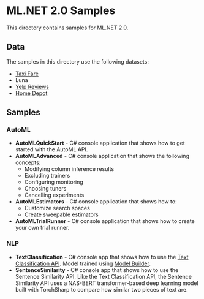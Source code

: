 # ML.NET 2.0 Samples

This directory contains samples for ML.NET 2.0.

## Data

The samples in this directory use the following datasets:

- [Taxi Fare](https://raw.githubusercontent.com/luisquintanilla/machinelearning-samples/main/datasets/taxi-fare-train.csv)
- Luna
- [Yelp Reviews](http://archive.ics.uci.edu/ml/machine-learning-databases/00331/sentiment%20labelled%20sentences.zip)
- [Home Depot](https://www.kaggle.com/competitions/home-depot-product-search-relevance/data)

## Samples

### AutoML

- **AutoMLQuickStart** - C# console application that shows how to get started with the AutoML API.
- **AutoMLAdvanced** - C# console application that shows the following concepts:
  - Modifying column inference results
  - Excluding trainers
  - Configuring monitoring
  - Choosing tuners
  - Cancelling experiments
- **AutoMLEstimators** - C# console application that shows how to:
  - Customize search spaces
  - Create sweepable estimators
- **AutoMLTrialRunner** - C# console application that shows how to create your own trial runner.

### NLP

- **TextClassification** - C# console app that shows how to use the [Text Classification API](https://devblogs.microsoft.com/dotnet/introducing-the-ml-dotnet-text-classification-api-preview/). Model trained using [Model Builder](https://dotnet.microsoft.com/apps/machinelearning-ai/ml-dotnet/model-builder).
- **SentenceSimilarity** - C# console app that shows how to use the Sentence Similarity API. Like the Text Classification API, the Sentence Similarity API uses a NAS-BERT transformer-based deep learning model built with TorchSharp to compare how similar two pieces of text are.